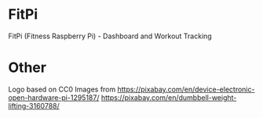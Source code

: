 # FitPi
FitPi (Fitness Raspberry Pi) - Dashboard and Workout Tracking

# Other
Logo based on CC0 Images from
https://pixabay.com/en/device-electronic-open-hardware-pi-1295187/
https://pixabay.com/en/dumbbell-weight-lifting-3160788/
